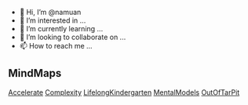 - 👋 Hi, I’m @namuan
- 👀 I’m interested in ...
- 🌱 I’m currently learning ...
- 💞️ I’m looking to collaborate on ...
- 📫 How to reach me ...

<!---
namuan/namuan is a ✨ special ✨ repository because its `README.md` (this file) appears on your GitHub profile.
You can click the Preview link to take a look at your changes.
--->

## MindMaps

<!-- 
Run this command to update this list

for i in docs/*.html; do FNAME=`basename $i ".html"`; echo "[$FNAME](https://namuan.github.io/namuan/${FNAME}.html)"; done
-->

[Accelerate](https://namuan.github.io/namuan/Accelerate.html)
[Complexity](https://namuan.github.io/namuan/Complexity.html)
[LifelongKindergarten](https://namuan.github.io/namuan/LifelongKindergarten.html)
[MentalModels](https://namuan.github.io/namuan/MentalModels.html)
[OutOfTarPit](https://namuan.github.io/namuan/OutOfTarPit.html)

